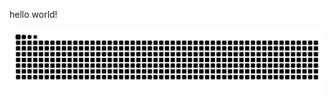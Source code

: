 hello world!

<picture>
  <source media="(prefers-color-scheme: dark)" srcset="https://raw.githubusercontent.com/phanthaiduong22/phanthaiduong22/output/github-contribution-grid-snake-dark.svg">
  <source media="(prefers-color-scheme: light)" srcset="https://raw.githubusercontent.com/phanthaiduong22/phanthaiduong22/output/github-contribution-grid-snake.svg">
  <img alt="github contribution grid snake animation" src="https://raw.githubusercontent.com/phanthaiduong22/phanthaiduong22/output/github-contribution-grid-snake.svg">
</picture>
